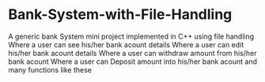 # Bank-System-with-File-Handling
A generic bank System mini project implemented in C++ using file handling 
Where a user can see his/her bank acount details 
Where a user can edit his/her bank acount details 
Where a user can withdraw amount from his/her bank acount 
Where a user can Deposit amount into his/her bank acount 
and many functions like these